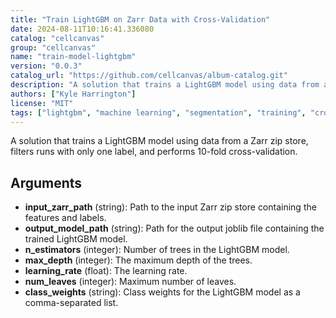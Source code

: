 ```yaml
---
title: "Train LightGBM on Zarr Data with Cross-Validation"
date: 2024-08-11T10:16:41.336080
catalog: "cellcanvas"
group: "cellcanvas"
name: "train-model-lightgbm"
version: "0.0.3"
catalog_url: "https://github.com/cellcanvas/album-catalog.git"
description: "A solution that trains a LightGBM model using data from a Zarr zip store, filters runs with only one label, and performs 10-fold cross-validation."
authors: ["Kyle Harrington"]
license: "MIT"
tags: ["lightgbm", "machine learning", "segmentation", "training", "cross-validation"]
---
```


A solution that trains a LightGBM model using data from a Zarr zip store, filters runs with only one label, and performs 10-fold cross-validation.

## Arguments

- **input_zarr_path** (string): Path to the input Zarr zip store containing the features and labels.
- **output_model_path** (string): Path for the output joblib file containing the trained LightGBM model.
- **n_estimators** (integer): Number of trees in the LightGBM model.
- **max_depth** (integer): The maximum depth of the trees.
- **learning_rate** (float): The learning rate.
- **num_leaves** (integer): Maximum number of leaves.
- **class_weights** (string): Class weights for the LightGBM model as a comma-separated list.

